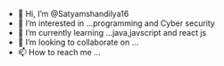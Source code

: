 - 👋 Hi, I’m @Satyamshandilya16
- 👀 I’m interested in ...programming and Cyber security
- 🌱 I’m currently learning ...java,javscript and react js
- 💞️ I’m looking to collaborate on ... 
- 📫 How to reach me ...

<!---
Satyamshandilya16/Satyamshandilya16 is a ✨ special ✨ repository because its `README.md` (this file) appears on your GitHub profile.
You can click the Preview link to take a look at your changes.
--->
